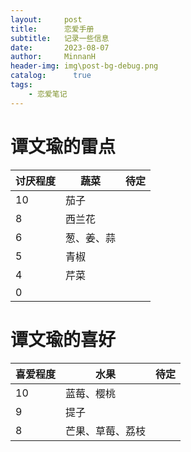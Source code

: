 ```yaml
---
layout:     post
title:      恋爱手册
subtitle:   记录一些信息
date:       2023-08-07
author:     MinnanH
header-img: img\post-bg-debug.png
catalog: 	  true
tags:
    - 恋爱笔记
---
```


# 谭文瑜的雷点

| 讨厌程度  | 蔬菜 | 待定 |
|-------|-------|-------|
| 10 | 茄子 |
| 8 | 西兰花 |
| 6 | 葱、姜、蒜 |  |
| 5 | 青椒 |  |
| 4 | 芹菜 |
| 0 |  |

# 谭文瑜的喜好

| 喜爱程度  | 水果 | 待定 |
|-------|-------|-------|
| 10 | 蓝莓、樱桃 |
| 9 | 提子 |
| 8 | 芒果、草莓、荔枝 |
